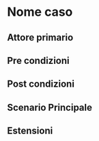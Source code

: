 # Nome caso

## Attore primario

## Pre condizioni

## Post condizioni

## Scenario Principale

## Estensioni